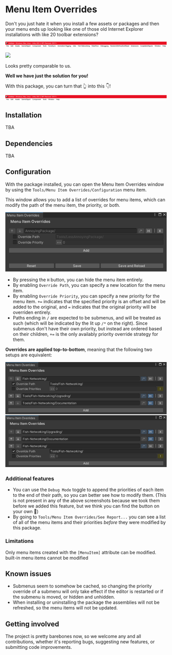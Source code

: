 # Menu Item Overrides

Don't you just hate it when you install a few assets or packages and  then your menu ends up looking like one of those old Internet Explorer installations with like 20 toolbar extensions?

![](images~/header-before.png)

![](https://i.imgur.com/X7ipc.png)

Looks pretty comparable to us.

**Well we have just the solution for you!**

With this package, you can turn that 👆 into this 👇!

![](images~/header-after.png)

## Installation

TBA

## Dependencies

TBA

## Configuration

With the package installed, you can open the Menu Item Overrides window by using the `Tools/Menu Item Overrides/Configuration` menu item.

This window allows you to add a list of overrides for menu items, which can modify the path of the menu item, the priority, or both.

![](images~/window.png)

- By pressing the `H` button, you can hide the menu item entirely.
- By enabling `Override Path`, you can specify a new location for the menu item.
- By enabling `Override Priority`, you can specify a new priority for the menu item. `+=` indicates that the specified priority is an offset and will be added to the original, and `=` indicates that the original priority will be overriden entirely.
- Paths ending in `/` are expected to be submenus, and will be treated as such (which will be indicated by the lit up `/*` on the right). Since submenus don't have their own priority, but instead are ordered based on their children, `+=` is the only availably priority override strategy for them. 

**Overrides are applied top-to-bottom**, meaning that the following two setups are equivalent:

![](images~/example-1.png)
![](images~/example-2.png)

### Additional features

- You can use the `Debug Mode` toggle to append the priorities of each item to the end of their path, so you can better see how to modify them. (This is not present in any of the above screenshots because we took them before we added this feature, but we think you can find the button on your own 🙂)
- By going to `Tools/Menu Item Overrides/See Report...` you can see a list of all of the menu items and their priorities _before_ they were modified by this package.

### Limitations

Only menu items created with the `[MenuItem]` attribute can be modified. built-in menu items cannot be modified 

## Known issues

- Submenus seem to somehow be cached, so changing the priority override of a submenu will only take effect if the editor is restarted or if the submenu is moved, or hidden and unhidden.
- When installing or uninstalling the package the assemblies will not be refreshed, so the menu items will not be updated.

## Getting involved

The project is pretty barebones now, so we welcome any and all contributions, whether it's reporting bugs, suggesting new features, or submitting code improvements.
